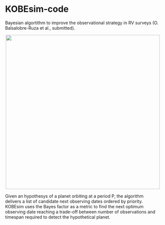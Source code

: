 # KOBEsim-code

Bayesian algortithm to improve the observational strategy in RV surveys (O. Balsalobre-Ruza et al., submitted).

<p align="center">
<img src="https://user-images.githubusercontent.com/47603865/173045838-b98f53e7-8f24-403e-95a8-8739aca71293.png" width="500" />
</p>

Given an hypothesys of a planet orbiting at a period P, the algorithm delivers a list of candidate next observing dates ordered by priority. KOBEsim uses the Bayes factor as a metric to find the next optimum observing date reaching a trade-off between number of observations and timespan required to detect the hypothetical planet. 

